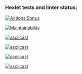 ### Hexlet tests and linter status:
[![Actions Status](https://github.com/DmitrySem92/frontend-project-44/actions/workflows/hexlet-check.yml/badge.svg)](https://github.com/DmitrySem92/frontend-project-44/actions)

[![Maintainability](https://api.codeclimate.com/v1/badges/e4d710996886b721a9ed/maintainability)](https://codeclimate.com/github/DmitrySem92/frontend-project-44/maintainability)

[![asciicast](https://asciinema.org/a/rJy7taEzrIxXrD5iBOVG4CINX.svg)](https://asciinema.org/a/rJy7taEzrIxXrD5iBOVG4CINX)

[![asciicast](https://asciinema.org/a/CY6ts5DB0orb6zKsBhobWQPnf.svg)](https://asciinema.org/a/CY6ts5DB0orb6zKsBhobWQPnf)

[![asciicast](https://asciinema.org/a/MAyvptALAVageHPshjayg5bAB.svg)](https://asciinema.org/a/MAyvptALAVageHPshjayg5bAB)

[![asciicast](https://asciinema.org/a/CZTSgb9nJqqyyub0ekMsEuCzm.svg)](https://asciinema.org/a/CZTSgb9nJqqyyub0ekMsEuCzm)